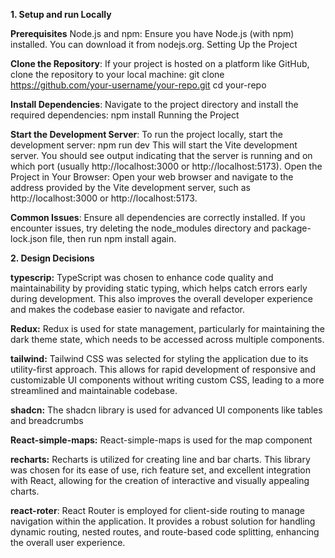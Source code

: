 **1. Setup and run Locally**

**Prerequisites**
Node.js and npm: Ensure you have Node.js (with npm) installed. You can download it from nodejs.org.
Setting Up the Project


**Clone the Repository**: If your project is hosted on a platform like GitHub, clone the repository to your local machine:
git clone https://github.com/your-username/your-repo.git
cd your-repo


**Install Dependencies**: Navigate to the project directory and install the required dependencies:
npm install
Running the Project


**Start the Development Server**: To run the project locally, start the development server:
npm run dev
This will start the Vite development server. You should see output indicating that the server is running and on which port (usually http://localhost:3000 or http://localhost:5173).
Open the Project in Your Browser: Open your web browser and navigate to the address provided by the Vite development server, such as http://localhost:3000 or http://localhost:5173.


**Common Issues**:
Ensure all dependencies are correctly installed. If you encounter issues, try deleting the node_modules directory and package-lock.json file, then run npm install again.

**2. Design Decisions**

**typescrip:** TypeScript was chosen to enhance code quality and maintainability by providing static typing, which helps catch errors early during development. This also improves the overall developer experience and makes the codebase easier to navigate and refactor. 


**Redux:** Redux is used for state management, particularly for maintaining the dark theme state, which needs to be accessed across multiple components. 


**tailwind:** Tailwind CSS was selected for styling the application due to its utility-first approach. This allows for rapid development of responsive and customizable UI components without writing custom CSS, leading to a more streamlined and maintainable codebase. 


**shadcn:** The shadcn library is used for advanced UI components like tables and breadcrumbs


**React-simple-maps:** React-simple-maps is used for the map component


**recharts:** Recharts is utilized for creating line and bar charts. This library was chosen for its ease of use, rich feature set, and excellent integration with React, allowing for the creation of interactive and visually appealing charts.


**react-roter**: React Router is employed for client-side routing to manage navigation within the application. It provides a robust solution for handling dynamic routing, nested routes, and route-based code splitting, enhancing the overall user experience.



